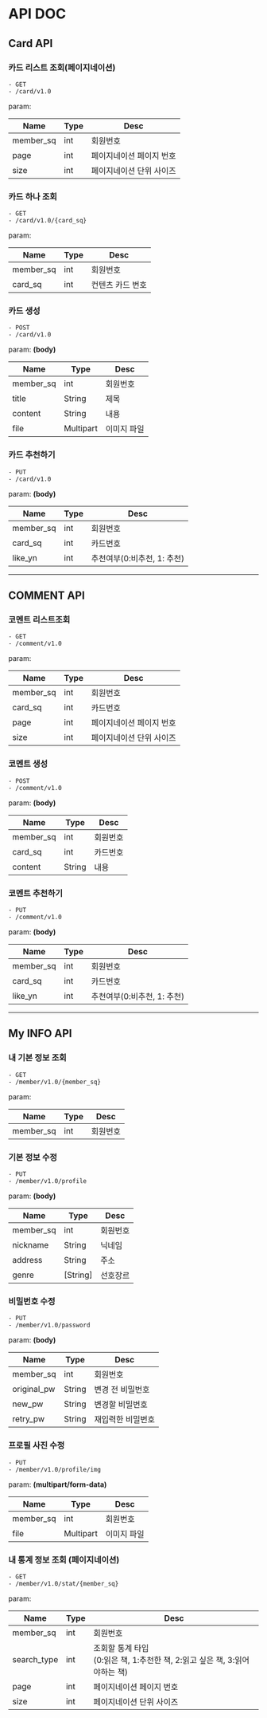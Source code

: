 # API DOC

## Card API
### 카드 리스트 조회(페이지네이션)
```
- GET
- /card/v1.0
```
param:

| Name | Type  | Desc          |
|------|-------|---------------|
| member_sq | int       | 회원번호    |
| page | int   | 페이지네이션 페이지 번호 |
| size | int   | 페이지네이션 단위 사이즈 |

### 카드 하나 조회
```
- GET
- /card/v1.0/{card_sq}
```
param:

| Name    | Type  | Desc      |
|---------|-------|-----------|
| member_sq | int       | 회원번호    |
| card_sq | int   | 컨텐츠 카드 번호 |

### 카드 생성
```
- POST
- /card/v1.0
```
param: **(body)**

| Name      | Type      | Desc    |
|-----------|-----------|---------|
| member_sq | int       | 회원번호    |
| title     | String    | 제목      |
| content   | String    | 내용      |
| file      | Multipart | 이미지 파일  |

### 카드 추천하기
```
- PUT
- /card/v1.0
```
param: **(body)**

| Name      | Type      | Desc               |
|-----------|-----------|--------------------|
| member_sq | int       | 회원번호               |
| card_sq   | int       | 카드번호               |
| like_yn   | int       | 추천여부(0:비추천, 1: 추천) |


---
## COMMENT API

### 코멘트 리스트조회
```
- GET
- /comment/v1.0
```
param:

| Name      | Type | Desc                |
|-----------|------|---------------------|
| member_sq | int  | 회원번호                |
| card_sq   | int  | 카드번호                |
| page        | int   | 페이지네이션 페이지 번호 |
| size        | int   | 페이지네이션 단위 사이즈 |

### 코멘트 생성
```
- POST
- /comment/v1.0
```
param: **(body)**

| Name      | Type      | Desc   |
|-----------|-----------|--------|
| member_sq | int       | 회원번호   |
| card_sq   | int       | 카드번호   |
| content   | String    | 내용     |

### 코멘트 추천하기
```
- PUT
- /comment/v1.0
```
param: **(body)**

| Name      | Type | Desc                |
|-----------|------|---------------------|
| member_sq | int  | 회원번호                |
| card_sq   | int  | 카드번호                |
| like_yn   | int  | 추천여부(0:비추천, 1: 추천)  |


---
## My INFO API

### 내 기본 정보 조회
```
- GET
- /member/v1.0/{member_sq}
```
param:

| Name      | Type | Desc |
|-----------|------|------|
| member_sq | int  | 회원번호 |

### 기본 정보 수정
```
- PUT
- /member/v1.0/profile
```
param: **(body)**

| Name      | Type     | Desc |
|-----------|----------|------|
| member_sq | int      | 회원번호 |
| nickname  | String   | 닉네임  |
| address   | String   | 주소   |
| genre     | [String] | 선호장르 |

### 비밀번호 수정
```
- PUT
- /member/v1.0/password
```
param: **(body)**

| Name        | Type     | Desc      |
|-------------|----------|-----------|
| member_sq   | int      | 회원번호      |
| original_pw | String   | 변경 전 비밀번호 |
| new_pw      | String   | 변경할 비밀번호  |
| retry_pw    | String   | 재입력한 비밀번호 |

### 프로필 사진 수정
```
- PUT
- /member/v1.0/profile/img
```
param: **(multipart/form-data)**

| Name      | Type      | Desc   |
|-----------|-----------|--------|
| member_sq | int       | 회원번호   |
| file      | Multipart | 이미지 파일 |

### 내 통계 정보 조회 (페이지네이션)
```
- GET
- /member/v1.0/stat/{member_sq}
```
param:

| Name        | Type | Desc                                                  |
|-------------|------|-------------------------------------------------------|
| member_sq   | int  | 회원번호 |
| search_type | int  | 조회할 통계 타입<br/>(0:읽은 책, 1:추천한 책, 2:읽고 싶은 책, 3:읽어야하는 책) |
| page        | int   | 페이지네이션 페이지 번호 |
| size        | int   | 페이지네이션 단위 사이즈 |


